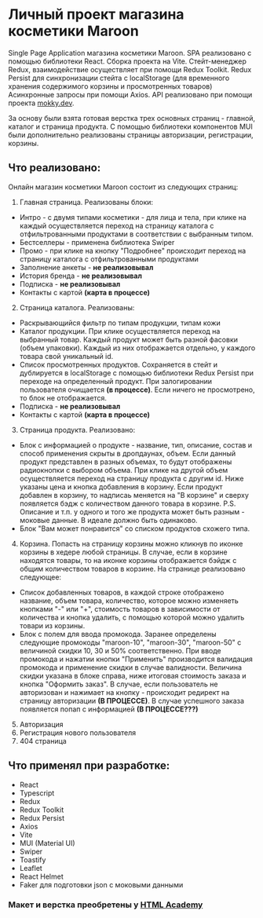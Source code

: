 # Личный проект магазина косметики Maroon
Single Page Application магазина косметики Maroon.
SPA реализовано с помощью библиотеки React. Сборка проекта на Vite.
Стейт-менеджер Redux, взаимодействие осуществляет при помощи Redux Toolkit.
Redux Persist для синхронизации стейта с localStorage (для временного хранения содержимого корзины и просмотренных товаров)
Асинхронные запросы при помощи Axios.
API реализовано при помощи проекта [mokky.dev](https://mokky.dev/).

За основу были взята готовая верстка трех основных страниц - главной, каталог и страница продукта.
С помощью библиотеки компонентов MUI были дополнительно реализованы страницы авторизации, регистрации, корзины.

## Что реализовано:
Онлайн магазин косметики Maroon состоит из следующих страниц: 
1. Главная страница. Реализованы блоки:
  - Интро - с двумя типами косметики - для лица и тела, при клике на каждый осуществляется переход на страницу каталога с отфильтрованными продуктами в соответствии с выбранным типом.
  - Бестселлеры - применена библиотека Swiper 
  - Промо - при клике на кнопку "Подробнее" происходит переход на страницу каталога с отфильтрованными продуктами
  - Заполнение анкеты - **не реализовывал**
  - История бренда - **не реализовывал**
  - Подписка - **не реализовывал**
  - Контакты с картой **(карта в процессе)**

2. Страница каталога. Реализованы:
  - Раскрывающийся фильтр по типам продукции, типам кожи
  - Каталог продукции. При клике осуществляется переход на выбранный товар. Каждый продукт может быть разной фасовки (объем упаковки). Каждый из них отображается отдельно, у каждого товара свой уникальный id.
  - Список просмотренных продуктов. Сохраняется в стейт и дублируется в localStorage с помощью библиотеки Redux Persist при переходе на определенный продукт. При залогировании пользователя очищается **(в процессе)**. Если ничего не просмотрено, то блок не отображается. 
  - Подписка - **не реализовывал**
  - Контакты с картой **(карта в процессе)**

3. Страница продукта. Реализовано:
  - Блок с информацией о продукте - название, тип, описание, состав и способ применения скрыты в дропдаунах, объем. Если данный продукт представлен в разных объемах, то будут отображены радиокнопки с выбором объема. При клике на другой объем осуществляется переход на страницу продукта с другим id. 
  Ниже указаны цена и кнопка добавления в корзину. Если продукт добавлен в корзину, то надписаь меняется на "В корзине" и сверху появляется бэдж с количеством данного товара в корзине.
  P.S. Описание и т.п. у одного и того же продукта может быть разным - моковые данные. В идеале должно быть одинаково.
  - Блок "Вам может понравится" со списком продуктов схожего типа.

4. Корзина. Попасть на страницу корзины можно кликнув по иконке корзины в хедере любой страницы. В случае, если в корзине находятся товары, то на иконке корзины отображается бэйдж с общим количеством товаров в корзине. На странице реализовано следующее:
  - Список добавленных товаров, в каждой строке отображено название, объем товара, количество, которое можно изменяеть кнопками "-" или "+", стоимость товаров в зависимости от количества и кнопка удалить, с помощью которой можно удалить товари из корзины.
  - Блок с полем для ввода промокода. Заранее определены следующие промокоды "maroon-10", "maroon-30", "maroon-50" с величиной скидки 10, 30 и 50% соответственно. При вводе промокода и нажатии кнопки "Применить" производится валидация промокода и применение скидки в случае валидности. 
  Величина скидки указана в блоке справа, ниже итоговая стоимость заказа и кнопка "Оформить заказ".
  В случае, если пользователь не авторизован и нажимает на кнопку - происходит редирект на страницу авторизации **(В ПРОЦЕССЕ)**.
  В случае успешного заказа появляется попап с информацией **(В ПРОЦЕССЕ???)**
5. Авторизация
6. Регистрация нового пользователя
7. 404 страница

## Что применял при разработке:
- React
- Typescript
- Redux
- Redux Toolkit
- Redux Persist
- Axios
- Vite
- MUI (Material UI)
- Swiper
- Toastify
- Leaflet
- React Helmet
- Faker для подготовки json с моковыми данными 


### Макет и верстка преобретены у [HTML Academy](https://htmlacademy.ru/projects?_ga=2.60354222.220102962.1681035539-2106917507.1636362028)
